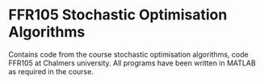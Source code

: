 # FFR105 Stochastic Optimisation Algorithms
 Contains code from the course stochastic optimisation algorithms, code FFR105 at Chalmers university. All programs have been written in MATLAB as required in the course.
